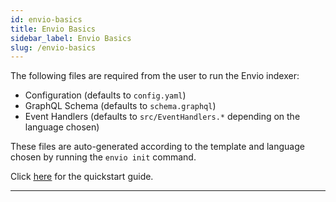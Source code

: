 ```yaml
---
id: envio-basics
title: Envio Basics
sidebar_label: Envio Basics
slug: /envio-basics
---
```


The following files are required from the user to run the Envio indexer:

- Configuration (defaults to `config.yaml`)
- GraphQL Schema (defaults to `schema.graphql`)
- Event Handlers (defaults to `src/EventHandlers.*` depending on the language chosen)

These files are auto-generated according to the template and language chosen by running the `envio init` command.

Click [<ins>here</ins>](./quickstart.md) for the quickstart guide.

---
